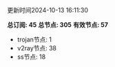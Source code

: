 更新时间2024-10-13 16:11:30

**总订阅: 45**
**总节点: 305**
**有效节点: 57**
- trojan节点: 1
- v2ray节点: 38
- ss节点: 18
